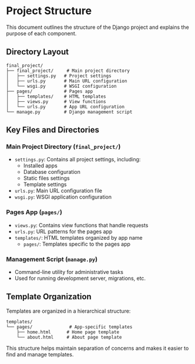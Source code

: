 # Project Structure

This document outlines the structure of the Django project and explains the purpose of each component.

## Directory Layout

```
final_project/
├── final_project/     # Main project directory
│   ├── settings.py   # Project settings
│   ├── urls.py       # Main URL configuration
│   └── wsgi.py       # WSGI configuration
├── pages/            # Pages app
│   ├── templates/    # HTML templates
│   ├── views.py      # View functions
│   └── urls.py       # App URL configuration
└── manage.py         # Django management script
```

## Key Files and Directories

### Main Project Directory (`final_project/`)
- `settings.py`: Contains all project settings, including:
  - Installed apps
  - Database configuration
  - Static files settings
  - Template settings
- `urls.py`: Main URL configuration file
- `wsgi.py`: WSGI application configuration

### Pages App (`pages/`)
- `views.py`: Contains view functions that handle requests
- `urls.py`: URL patterns for the pages app
- `templates/`: HTML templates organized by app name
  - `pages/`: Templates specific to the pages app

### Management Script (`manage.py`)
- Command-line utility for administrative tasks
- Used for running development server, migrations, etc.

## Template Organization

Templates are organized in a hierarchical structure:
```
templates/
└── pages/              # App-specific templates
    ├── home.html      # Home page template
    └── about.html     # About page template
```

This structure helps maintain separation of concerns and makes it easier to find and manage templates. 